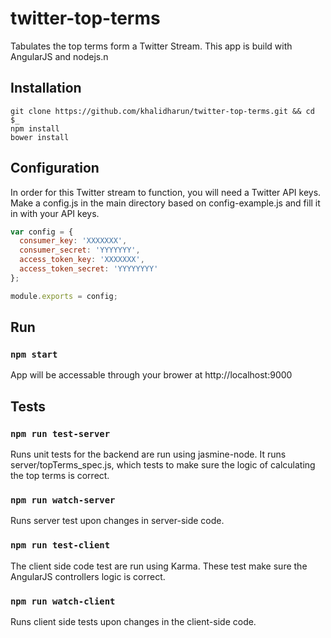 # twitter-top-terms

Tabulates the top terms form a Twitter Stream.  This app is build with AngularJS and nodejs.n


## Installation

```
git clone https://github.com/khalidharun/twitter-top-terms.git && cd $_
npm install
bower install
```

## Configuration

In order for this Twitter stream to function, you will need a Twitter API keys.  Make a config.js in the main directory based on config-example.js and fill it in with your API keys.

``` javascript
var config = {
  consumer_key: 'XXXXXXX',
  consumer_secret: 'YYYYYYY',
  access_token_key: 'XXXXXXX',
  access_token_secret: 'YYYYYYYY'
};

module.exports = config;
```

## Run

### `npm start`

App will be accessable through your brower at http://localhost:9000

## Tests

### `npm run test-server`

Runs unit tests for the backend are run using jasmine-node.  It runs server/topTerms_spec.js, which tests to make sure the logic of calculating the top terms is correct.

### `npm run watch-server`

Runs server test upon changes in server-side code.

### `npm run test-client`

The client side code test are run using Karma.  These test make sure the AngularJS controllers logic is correct.

### `npm run watch-client`

Runs client side tests upon changes in the client-side code.

